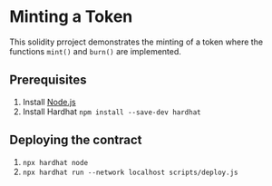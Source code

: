 # Minting a Token

This solidity prroject demonstrates the minting of a token where the functions `mint()` and `burn()` are implemented.

## Prerequisites
1. Install [Node.js](https://nodejs.org/)
2. Install Hardhat `npm install --save-dev hardhat`

## Deploying the contract
1. `npx hardhat node`
2. `npx hardhat run --network localhost scripts/deploy.js`
